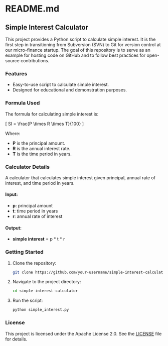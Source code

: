 # README.md

## Simple Interest Calculator

This project provides a Python script to calculate simple interest. It is the first step in transitioning from Subversion (SVN) to Git for version control at our micro-finance startup. The goal of this repository is to serve as an example for hosting code on GitHub and to follow best practices for open-source contributions.

### Features
- Easy-to-use script to calculate simple interest.
- Designed for educational and demonstration purposes.

### Formula Used
The formula for calculating simple interest is:

\[ SI = \frac{P \times R \times T}{100} \]

Where:
- **P** is the principal amount.
- **R** is the annual interest rate.
- **T** is the time period in years.

### Calculator Details
A calculator that calculates simple interest given principal, annual rate of interest, and time period in years.

#### Input:
- **p**: principal amount
- **t**: time period in years
- **r**: annual rate of interest

#### Output:
- **simple interest** = p * t * r

### Getting Started

1. Clone the repository:
   ```bash
   git clone https://github.com/your-username/simple-interest-calculator.git
   ```

2. Navigate to the project directory:
   ```bash
   cd simple-interest-calculator
   ```

3. Run the script:
   ```bash
   python simple_interest.py
   ```

### License
This project is licensed under the Apache License 2.0. See the [LICENSE](LICENSE) file for details.
